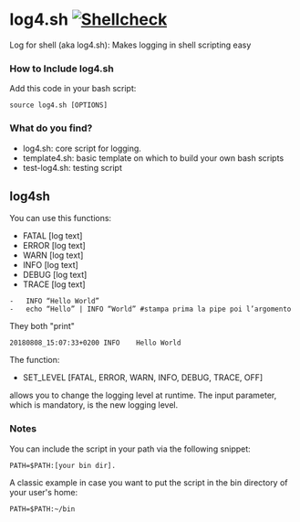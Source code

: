 # log4.sh [![Shellcheck](https://github.com/martcus/log4sh/actions/workflows/shellcheck.yml/badge.svg)](https://github.com/martcus/log4sh/actions/workflows/shellcheck.yml)
Log for shell (aka log4.sh): Makes logging in shell scripting easy

### How to Include log4.sh
Add this code in your bash script:
```
source log4.sh [OPTIONS]
```

### What do you find?
* log4.sh: core script for logging. 
* template4.sh: basic template on which to build your own bash scripts
* test-log4.sh: testing script

## log4sh
You can use this functions:
* FATAL [log text]
* ERROR [log text]
* WARN  [log text]
* INFO  [log text]
* DEBUG [log text]
* TRACE [log text]

```
-	INFO “Hello World”
-	echo “Hello” | INFO “World” #stampa prima la pipe poi l’argomento
```

They both "print"

```
20180808_15:07:33+0200 INFO    Hello World
```

The function:
* SET_LEVEL [FATAL, ERROR, WARN, INFO, DEBUG, TRACE, OFF]

allows you to change the logging level at runtime. The input parameter, which is mandatory, is the new logging level.

### Notes
You can include the script in your path via the following snippet:

```
PATH=$PATH:[your bin dir]. 
```

A classic example in case you want to put the script in the bin directory of your user's home:

```
PATH=$PATH:~/bin
```
